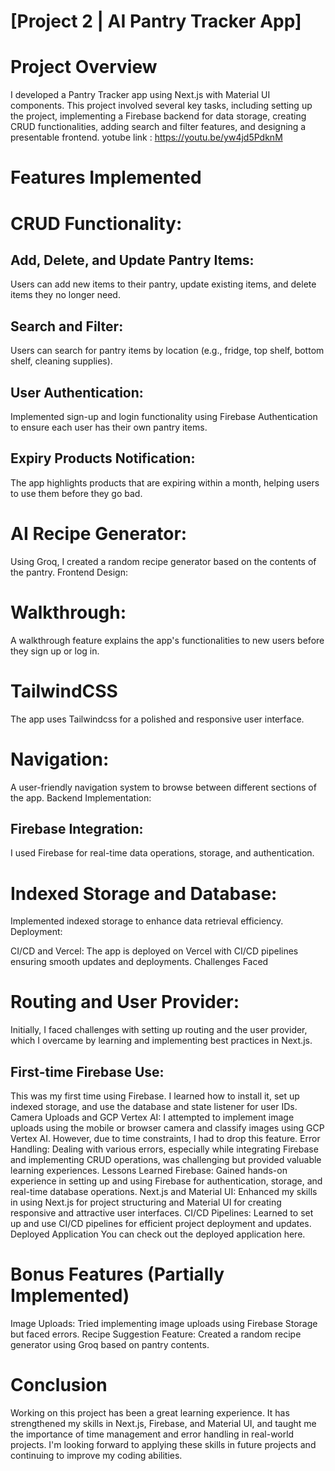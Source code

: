 # [Project 2 | AI Pantry Tracker App]
# Project Overview
I developed a Pantry Tracker app using Next.js with Material UI components. This project involved several key tasks, including setting up the project, implementing a Firebase backend for data storage, creating CRUD functionalities, adding search and filter features, and designing a presentable frontend.
yotube link : https://youtu.be/yw4jd5PdknM

# Features Implemented
# CRUD Functionality:

## Add, Delete, and Update Pantry Items:
Users can add new items to their pantry, update existing items, and delete items they no longer need.
## Search and Filter:
Users can search for pantry items by location (e.g., fridge, top shelf, bottom shelf, cleaning supplies).
## User Authentication: 
Implemented sign-up and login functionality using Firebase Authentication to ensure each user has their own pantry items.
## Expiry Products Notification: 
The app highlights products that are expiring within a month, helping users to use them before they go bad.
# AI Recipe Generator: 
Using Groq, I created a random recipe generator based on the contents of the pantry.
Frontend Design:

# Walkthrough:
A walkthrough feature explains the app's functionalities to new users before they sign up or log in.
# TailwindCSS 
The app uses Tailwindcss for a polished and responsive user interface.
# Navigation: 
A user-friendly navigation system to browse between different sections of the app.
Backend Implementation:

## Firebase Integration:
I used Firebase for real-time data operations, storage, and authentication.
# Indexed Storage and Database: 
Implemented indexed storage to enhance data retrieval efficiency.
Deployment:

CI/CD and Vercel: The app is deployed on Vercel with CI/CD pipelines ensuring smooth updates and deployments.
Challenges Faced
# Routing and User Provider:
Initially, I faced challenges with setting up routing and the user provider, which I overcame by learning and implementing best practices in Next.js.
## First-time Firebase Use: 
This was my first time using Firebase. I learned how to install it, set up indexed storage, and use the database and state listener for user IDs.
Camera Uploads and GCP Vertex AI: I attempted to implement image uploads using the mobile or browser camera and classify images using GCP Vertex AI. However, due to time constraints, I had to drop this feature.
Error Handling: Dealing with various errors, especially while integrating Firebase and implementing CRUD operations, was challenging but provided valuable learning experiences.
Lessons Learned
Firebase: Gained hands-on experience in setting up and using Firebase for authentication, storage, and real-time database operations.
Next.js and Material UI: Enhanced my skills in using Next.js for project structuring and Material UI for creating responsive and attractive user interfaces.
CI/CD Pipelines: Learned to set up and use CI/CD pipelines for efficient project deployment and updates.
Deployed Application
You can check out the deployed application here.

# Bonus Features (Partially Implemented)
Image Uploads: Tried implementing image uploads using Firebase Storage but faced errors.
Recipe Suggestion Feature: Created a random recipe generator using Groq based on pantry contents.
# Conclusion
Working on this project has been a great learning experience. It has strengthened my skills in Next.js, Firebase, and Material UI, and taught me the importance of time management and error handling in real-world projects. I'm looking forward to applying these skills in future projects and continuing to improve my coding abilities.
